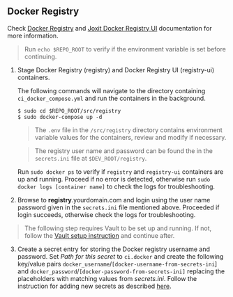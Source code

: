 ## Docker Registry
Check [Docker Registry](https://docs.docker.com/registry/) and [Joxit Docker Registry UI](https://joxit.dev/docker-registry-ui/) documentation for more information.
> Run `echo $REPO_ROOT` to verify if the environment variable is set before continuing.

1. Stage Docker Registry (registry) and Docker Registry UI (registry-ui) containers.

    The following commands will navigate to the directory containing `ci_docker_compose.yml` and run the containers in the background.

      ```
      $ sudo cd $REPO_ROOT/src/registry
      $ sudo docker-compose up -d
      ```

    > The `.env` file in the `/src/registry` directory contains environment variable values for the containers, review and modify if necessary.
    
    > The registry user name and password can be found the in the `secrets.ini` file at `$DEV_ROOT/registry`.

    Run `sudo docker ps` to verify if `registry` and `registry-ui` containers are up and running. Proceed if no error is detected, otherwise run `sudo docker logs [container name]` to check the logs for troubleshooting.

2. Browse to **registry**.yourdomain.com and login using the user name password given in the `secrets.ini` file mentioned above. Proceeded if login succeeds, otherwise check the logs for troubleshooting.

> The following step requires Vault to be set up and running. If not, follow the [Vault setup instruction](/src/vault/README.md) and continue after.

3. Create a secret entry for storing the Docker registry username and password. Set _Path for this secret_ to `ci.docker` and create the following key/value pairs `docker_username`/`[docker-username-from-secrets-ini`] and `docker_password`/`[docker-password-from-secrets-ini]` replacing the placeholders with matching values from _secrets.ini_. Follow the instruction for adding new secrets as described [here](/src/vault/README.md#create-a-secret).
